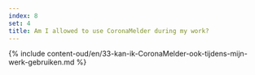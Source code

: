 ```yaml
---
index: 8
set: 4
title: Am I allowed to use CoronaMelder during my work?
---
```

{% include content-oud/en/33-kan-ik-CoronaMelder-ook-tijdens-mijn-werk-gebruiken.md %}
